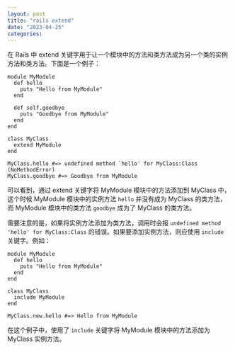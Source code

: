 ```yaml
---
layout: post
title: "rails extend"
date: "2023-04-25"
categories: 
---
```

<p>在 Rails 中 extend 关键字用于让一个模块中的方法和类方法成为另一个类的实例方法和类方法。下面是一个例子：</p>

<pre>
<code>module MyModule
  def hello
    puts &quot;Hello from MyModule&quot;
  end

  def self.goodbye
    puts &quot;Goodbye from MyModule&quot;
  end
end

class MyClass
  extend MyModule
end

MyClass.hello #=&gt; undefined method `hello&#39; for MyClass:Class (NoMethodError)
MyClass.goodbye #=&gt; Goodbye from MyModule</code></pre>

<p>可以看到，通过 extend 关键字将 MyModule 模块中的方法添加到 MyClass 中，这个时候 MyModule 模块中的实例方法 <code>hello</code> 并没有成为 MyClass 的类方法，而 MyModule 模块中的类方法 <code>goodbye</code> 成为了 MyClass 的类方法。</p>

<p>需要注意的是，如果将实例方法添加为类方法，调用时会报 <code>undefined method &#39;hello&#39; for MyClass:Class</code> 的错误。如果要添加实例方法，则应使用 <code>include</code> 关键字。例如：</p>

<pre>
<code>module MyModule
  def hello
    puts &quot;Hello from MyModule&quot;
  end
end

class MyClass
  include MyModule
end

MyClass.new.hello #=&gt; Hello from MyModule</code></pre>

<p>在这个例子中，使用了 <code>include</code> 关键字将 MyModule 模块中的方法添加为 MyClass 实例方法。</p>

